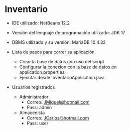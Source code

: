 # Inventario

- IDE utilizado: NetBeans 12.2

- Versión del lenguaje de programación utilizado: JDK 17

- DBMS utilizado y su versión: MariaDB 10.4.32

- Lista de pasos para correr su aplicación.
  - Crear la base de datos con uso del script
  - Configurar la conexion con la base de datos en application.properties
  - Ejecutar desde InventarioApplication.java

- Usuarios registrados
  - Administrador
     - Correo: JMiguel@hotmail.com
     - Pass: admin
  - Almacenista
     - Correo: JCarlos@hotmail.com
     - Pass: user
